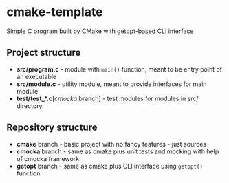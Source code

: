 # cmake-template

Simple C program built by CMake with getopt-based CLI interface

## Project structure

* **src/program.c** - module with `main()` function, meant to be entry point of an
  executable
* **src/module.c** - utility module, meant to provide interfaces for main module
* **test/test_*.c**[*cmocka* branch] - test modules for modules in src/
  directory

## Repository structure

* **cmake** branch - basic project with no fancy features - just sources
* **cmocka** branch - same as cmake plus unit tests and mocking with help of
  cmocka framework
* **getopt** branch - same as cmake plus CLI interface using `getopt()` function
